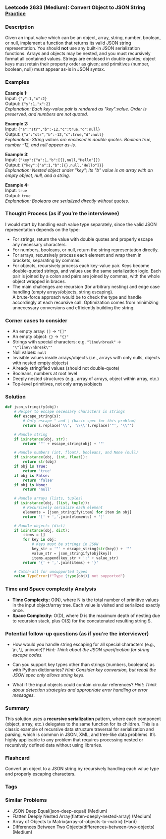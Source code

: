 ### Leetcode 2633 (Medium): Convert Object to JSON String [Practice](https://leetcode.com/problems/convert-object-to-json-string)

### Description  
Given an input value which can be an object, array, string, number, boolean, or null, implement a function that returns its valid JSON string representation. You should **not** use any built-in JSON serialization functions. Arrays and objects may be nested, and you must recursively format all contained values. Strings are enclosed in double quotes; object keys must retain their property order as given; and primitives (number, boolean, null) must appear as-is in JSON syntax.

### Examples  

**Example 1:**  
Input: `{"y":1,"x":2}`  
Output: `{"y":1,"x":2}`  
*Explanation: Each key-value pair is rendered as "key":value. Order is preserved, and numbers are not quoted.*

**Example 2:**  
Input: `{"a":"str","b":-12,"c":true,"d":null}`  
Output: `{"a":"str","b":-12,"c":true,"d":null}`  
*Explanation: String values are enclosed in double quotes. Boolean true, number -12, and null appear as-is.*

**Example 3:**  
Input: `{"key":{"a":1,"b":[{},null,"Hello"]}}`  
Output: `{"key":{"a":1,"b":[{},null,"Hello"]}}`  
*Explanation: Nested object under "key"; its "b" value is an array with an empty object, null, and a string.*

**Example 4:**  
Input: `true`  
Output: `true`  
*Explanation: Booleans are serialized directly without quotes.*

### Thought Process (as if you’re the interviewee)  
I would start by handling each value type separately, since the valid JSON representation depends on the type:
- For strings, return the value with double quotes and properly escape any necessary characters.
- For numbers, booleans, or null, return the string representation directly.
- For arrays, recursively process each element and wrap them in brackets, separating by commas.
- For objects, recursively process each key-value pair. Keys become double-quoted strings, and values use the same serialization logic. Each pair is joined by a colon and pairs are joined by commas, with the whole object wrapped in braces.
- The main challenges are recursion (for arbitrary nesting) and edge case handling (empty arrays/objects, string escaping).  
A brute-force approach would be to check the type and handle accordingly at each recursive call. Optimization comes from minimizing unnecessary conversions and efficiently building the string.

### Corner cases to consider  
- An empty array: `[]` → `"[]"`
- An empty object: `{}` → `"{}"`
- Strings with special characters: e.g. `"line\nbreak"` → `"\"line\\nbreak\""`
- Null values: `null`
- Invisible values inside arrays/objects (i.e., arrays with only nulls, objects with nested empty objects)
- Already stringified values (should not double-quote)
- Booleans, numbers at root level
- Deeply nested structures (e.g., array of arrays, object within array, etc.)
- Top-level primitives, not only arrays/objects

### Solution

```python
def json_stringify(obj):
    # Helper to escape necessary characters in strings
    def escape_string(s):
        # Only escape " and \ (basic spec for this problem)
        return s.replace('\\', '\\\\').replace('"', '\\"')

    # Handle string
    if isinstance(obj, str):
        return '"' + escape_string(obj) + '"'

    # Handle numbers (int, float), booleans, and None (null)
    if isinstance(obj, (int, float)):
        return str(obj)
    if obj is True:
        return 'true'
    if obj is False:
        return 'false'
    if obj is None:
        return 'null'

    # Handle arrays (lists, tuples)
    if isinstance(obj, (list, tuple)):
        # Recursively serialize each element
        elements = [json_stringify(item) for item in obj]
        return '[' + ','.join(elements) + ']'

    # Handle objects (dict)
    if isinstance(obj, dict):
        items = []
        for key in obj:
            # Keys must be strings in JSON
            key_str = '"' + escape_string(str(key)) + '"'
            value_str = json_stringify(obj[key])
            items.append(key_str + ':' + value_str)
        return '{' + ','.join(items) + '}'

    # Catch-all for unsupported types
    raise TypeError(f"Type {type(obj)} not supported")
```

### Time and Space complexity Analysis  

- **Time Complexity:** O(N), where N is the total number of primitive values in the input object/array tree. Each value is visited and serialized exactly once.
- **Space Complexity:** O(D), where D is the maximum depth of nesting due to recursion stack, plus O(S) for the concatenated resulting string S.

### Potential follow-up questions (as if you’re the interviewer)  

- How would you handle string escaping for all special characters (e.g., \n, \t, unicode)?
  *Hint: Think about the JSON specification for string escape codes.*

- Can you support key types other than strings (numbers, booleans) as with Python dictionaries?
  *Hint: Consider key conversion, but recall the JSON spec only allows string keys.*

- What if the input objects could contain circular references?
  *Hint: Think about detection strategies and appropriate error handling or error messages.*

### Summary
This solution uses a **recursive serialization** pattern, where each component (object, array, etc.) delegates to the same function for its children. This is a classic example of recursive data structure traversal for serialization and parsing, which is common in JSON, XML, and tree-like data problems. It’s highly applicable to any problem that requires processing nested or recursively defined data without using libraries.


### Flashcard
Convert an object to a JSON string by recursively handling each value type and properly escaping characters.

### Tags

### Similar Problems
- JSON Deep Equal(json-deep-equal) (Medium)
- Flatten Deeply Nested Array(flatten-deeply-nested-array) (Medium)
- Array of Objects to Matrix(array-of-objects-to-matrix) (Hard)
- Differences Between Two Objects(differences-between-two-objects) (Medium)
